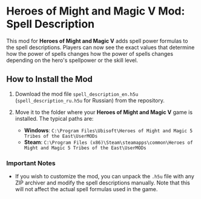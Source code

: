 # Heroes of Might and Magic V Mod: Spell Description

This mod for **Heroes of Might and Magic V** adds spell power formulas to the spell descriptions. 
Players can now see the exact values that determine how the power of spells changes how the power of spells changes depending on the hero's spellpower or the skill level.

## How to Install the Mod

1. Download the mod file `spell_description_en.h5u` (`spell_description_ru.h5u` for Russian) from the repository.

2. Move it to the folder where your **Heroes of Might and Magic V** game is installed. The typical paths are:
   - **Windows**: `C:\Program Files\Ubisoft\Heroes of Might and Magic 5 Tribes of the East\UserMODs`
   - **Steam**: `C:\Program Files (x86)\Steam\steamapps\common\Heroes of Might and Magic 5 Tribes of the East\UserMODs`

### Important Notes

- If you wish to customize the mod, you can unpack the `.h5u` file with any ZIP archiver and modify the spell descriptions manually. Note that this will not affect the actual spell formulas used in the game.
